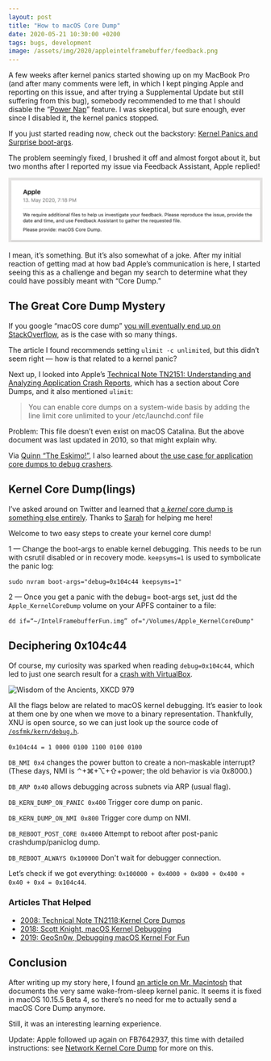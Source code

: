 ```yaml
---
layout: post
title: "How to macOS Core Dump"
date: 2020-05-21 10:30:00 +0200
tags: bugs, development
image: /assets/img/2020/appleintelframebuffer/feedback.png
---
```


<style type="text/css">
div.post-content > img:first-child { display:none; }
</style>

A few weeks after kernel panics started showing up on my MacBook Pro (and after many comments were left, in which I kept pinging Apple and reporting on this issue, and after trying a Supplemental Update but still suffering from this bug), somebody recommended to me that I should disable the “[Power Nap](https://support.apple.com/en-gb/HT204032)” feature. I was skeptical, but sure enough, ever since I disabled it, the kernel panics stopped. 

If you just started reading now, check out the backstory: [Kernel Panics and Surprise boot-args](https://steipete.com/posts/kernel-panic-surprise-boot-args/).

The problem seemingly fixed, I brushed it off and almost forgot about it, but two months after I reported my issue via Feedback Assistant, Apple replied!
 
![Apple Feedback](/assets/img/2020/appleintelframebuffer/feedback.png)

I mean, it’s something. But it’s also somewhat of a joke. After my initial reaction of getting mad at how bad Apple’s communication is here, I started seeing this as a challenge and began my search to determine what they could have possibly meant with “Core Dump.”

## The Great Core Dump Mystery

If you google “macOS core dump” [you will eventually end up on StackOverflow](https://stackoverflow.com/questions/9412156/how-to-generate-core-dumps-in-mac-os-x/12118329 ), as is the case with so many things.

The article I found recommends setting `ulimit -c unlimited`, but this didn’t seem right — how is that related to a kernel panic? 

Next up, I looked into Apple’s [Technical Note TN2151: Understanding and Analyzing Application Crash Reports](https://developer.apple.com/library/archive/technotes/tn2124/_index.html#//apple_ref/doc/uid/DTS10003391-CH1-SECCOREDUMPS), which has a section about Core Dumps, and it also mentioned `ulimit`:

>You can enable core dumps on a system-wide basis by adding the line limit core unlimited to your /etc/launchd.conf file

Problem: This file doesn’t even exist on macOS Catalina. But the above document was last updated in 2010, so that might explain why.

Via [Quinn “The Eskimo!”](https://twitter.com/justkwin/status/1260674056023572481), I also learned about [the use case for application core dumps to debug crashers](https://forums.developer.apple.com/message/401103#401103).

## Kernel Core Dump(lings)

I’ve asked around on Twitter and learned that [a *kernel* core dump is something else entirely](https://twitter.com/gparker/status/1260714803191885825). Thanks to [Sarah](https://twitter.com/winocm/status/1260815939001446406?s=21) for helping me here!

Welcome to two easy steps to create your kernel core dump!

1 — Change the boot-args to enable kernel debugging. This needs to be run with csrutil disabled or in recovery mode. `keepsyms=1` is used to symbolicate the panic log:

```
sudo nvram boot-args="debug=0x104c44 keepsyms=1"
```

2 — Once you get a panic with the debug= boot-args set, just dd the `Apple_KernelCoreDump` volume on your APFS container to a file:

```
dd if=“~/IntelFramebufferFun.img” of="/Volumes/Apple_KernelCoreDump" 
```

## Deciphering 0x104c44

Of course, my curiosity was sparked when reading `debug=0x104c44`, which led to just one search result for a [crash with VirtualBox](https://forums.virtualbox.org/viewtopic.php?f=8&t=92617). 

![Wisdom of the Ancients, XKCD 979](https://imgs.xkcd.com/comics/wisdom_of_the_ancients.png)

All the flags below are related to macOS kernel debugging. It’s easier to look at them one by one when we move to a binary representation. Thankfully, XNU is open source, so we can just look up the source code of [`/osfmk/kern/debug.h`](http://newosxbook.com/src.jl?tree=xnu&file=/osfmk/kern/debug.h).

`0x104c44 = 1 0000 0100 1100 0100 0100`

`DB_NMI 0x4` changes the power button to create a non-maskable interrupt? (These days, NMI is ⌃+⌘+⌥+⇧+power; the old behavior is via 0x8000.)

`DB_ARP 0x40` allows debugging across subnets via ARP (usual flag).
 
`DB_KERN_DUMP_ON_PANIC 0x400` Trigger core dump on panic.

`DB_KERN_DUMP_ON_NMI 0x800` Trigger core dump on NMI.

`DB_REBOOT_POST_CORE 0x4000` Attempt to reboot after post-panic crashdump/paniclog dump.

`DB_REBOOT_ALWAYS 0x100000` Don't wait for debugger connection.

Let’s check if we got everything: `0x100000 + 0x4000 + 0x800 + 0x400 + 0x40 + 0x4 = 0x104c44`.

### Articles That Helped

- [2008: Technical Note TN2118:Kernel Core Dumps](https://developer.apple.com/library/archive/technotes/tn2004/tn2118.html)
- [2018: Scott Knight, macOS Kernel Debugging](https://knight.sc/debugging/2018/08/15/macos-kernel-debugging.html)
- [2019: GeoSn0w, Debugging macOS Kernel For Fun](https://geosn0w.github.io/Debugging-macOS-Kernel-For-Fun/)

## Conclusion

After writing up my story here, I found [an article on Mr. Macintosh](https://mrmacintosh.com/10-15-4-update-wake-from-sleep-kernel-panic-in-16-mbpro-2019/) that documents the very same wake-from-sleep kernel panic. It seems it is fixed in macOS 10.15.5 Beta 4, so there’s no need for me to actually send a macOS Core Dump anymore.

Still, it was an interesting learning experience.

Update: Apple followed up again on FB7642937, this time with detailed instructions: see [Network Kernel Core Dump](/posts/network-kernel-core-dump/) for more on this.
